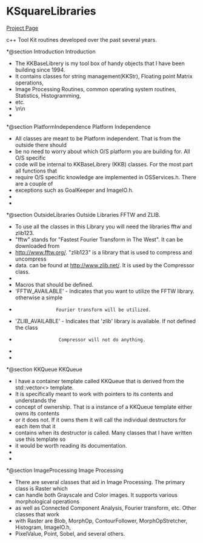 KSquareLibraries
================

[Project Page](http://kurtkramer.github.io/KSquareLibraries)


c++ Tool Kit routines developed over the past several years.

 *@section  Introduction   Introduction
 * The KKBaseLibrery is my tool box of handy objects that I have been building since 1994.  
 * It contains classes for string management(KKStr), Floating point Matrix operations, 
 * Image Processing Routines, common operating system routines, Statistics, Histogramming,
 * etc.
 * \n\n
 *
 *@section  PlatformIndependence    Platform Independence
 * All classes are meant to be Platform independent.  That is from the outside there should
 * be no need to worry about which O/S platform you are building for.  All O/S specific
 * code will be internal to KKBaseLibrery (KKB) classes.  For the most part all functions that 
 * require O/S specific knowledge are implemented in OSServices.h.  There are a couple of
 * exceptions such as GoalKeeper and ImageIO.h.
 * 
 *
 *@section  OutsideLibraries  Outside Libraries FFTW and ZLIB.
 * To use all the classes in this Library you will need the libraries fftw and zlib123.  
 * "fftw" stands for "Fastest Fourier Transform in The West".  It can be downloaded from 
 * http://www.fftw.org/.  "zlib123" is a library that is used to compress and uncompress 
 * data. can be found at http://www.zlib.net/.  It is used by the Compressor class.
 *
 * Macros that should be defined.
 * 'FFTW_AVAILABLE' - Indicates that you want to utilize the FFTW library.  otherwise a simple
 *                    Fourier transform will be utilized.
 * 'ZLIB_AVAILABLE' - Indicates that 'zlib' library is available.  If not defined the class
 *                     Compressor will not do anything.
 * 
 *
 *@section KKQueue   KKQueue
 * I have a container template called KKQueue that is derived from the std::vector<> template.
 * It is specifically meant to work with pointers to its contents and understands the
 * concept of ownership.  That is a instance of a KKQueue template either owns its contents
 * or it does not.  If it owns them it will call the individual destructors for each item that it
 * contains when its destructor is called. Many classes that I have written use this template so
 * it would be worth reading its documentation.
 * 
 *
 *@section  ImageProcessing   Image Processing
 * There are several classes that aid in Image Processing.  The primary class is Raster which
 * can handle both Grayscale and Color images.  It supports various morphological operations
 * as well as Connected Component Analysis, Fourier transform, etc.  Other classes that work
 * with Raster are Blob, MorphOp, ContourFollower, MorphOpStretcher, Histogram, ImageIO.h, 
 * PixelValue, Point, Sobel, and several others.
